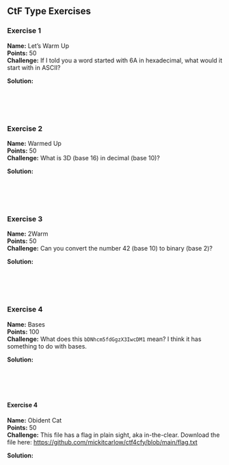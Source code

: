 ## CtF Type Exercises

### Exercise 1

**Name:** Let’s Warm Up  
**Points:** 50  
**Challenge:** If I told you a word started with 6A in hexadecimal, what would it start with in ASCII?

**Solution:**

```
 
 

 
```



### Exercise 2

**Name:** Warmed Up  
**Points:** 50  
**Challenge:** What is 3D (base 16) in decimal (base 10)?

****Solution:****

```
 
 

 
```



### **Exercise 3**

**Name:** 2Warm  
**Points:** 50  
**Challenge:** Can you convert the number 42 (base 10) to binary (base 2)?

****Solution:****

```
 
 

 
```



### **Exercise 4**

**Name:** Bases  
**Points:** 100  
**Challenge:** What does this `bDNhcm5fdGgzX3IwcDM1` mean? I think it has something to do with bases.

****Solution:****

```
 
 

 
```



#### Exercise 4

**Name:** Obident Cat  
**Points:** 50  
**Challenge:** This file has a flag in plain sight, aka in-the-clear. Download the file here: https://github.com/mickitcarlow/ctf4cfy/blob/main/flag.txt

****Solution:****

```
 
 
 
```
